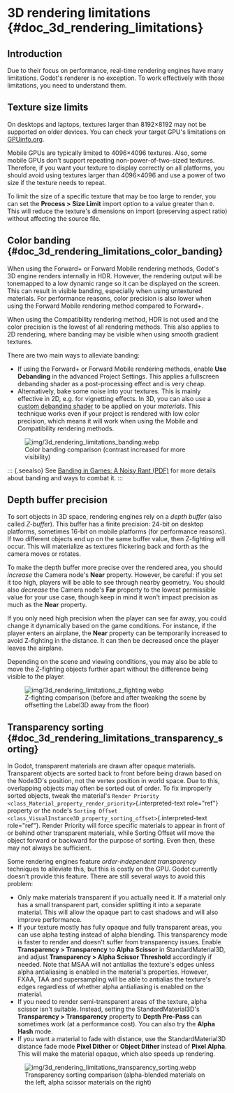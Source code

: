 # 3D rendering limitations {#doc_3d_rendering_limitations}

## Introduction

Due to their focus on performance, real-time rendering engines have many
limitations. Godot\'s renderer is no exception. To work effectively with
those limitations, you need to understand them.

## Texture size limits

On desktops and laptops, textures larger than 8192×8192 may not be
supported on older devices. You can check your target GPU\'s limitations
on [GPUinfo.org](https://www.gpuinfo.org/).

Mobile GPUs are typically limited to 4096×4096 textures. Also, some
mobile GPUs don\'t support repeating non-power-of-two-sized textures.
Therefore, if you want your texture to display correctly on all
platforms, you should avoid using textures larger than 4096×4096 and use
a power of two size if the texture needs to repeat.

To limit the size of a specific texture that may be too large to render,
you can set the **Process \> Size Limit** import option to a value
greater than `0`. This will reduce the texture\'s dimensions on import
(preserving aspect ratio) without affecting the source file.

## Color banding {#doc_3d_rendering_limitations_color_banding}

When using the Forward+ or Forward Mobile rendering methods, Godot\'s 3D
engine renders internally in HDR. However, the rendering output will be
tonemapped to a low dynamic range so it can be displayed on the screen.
This can result in visible banding, especially when using untextured
materials. For performance reasons, color precision is also lower when
using the Forward Mobile rendering method compared to Forward+.

When using the Compatibility rendering method, HDR is not used and the
color precision is the lowest of all rendering methods. This also
applies to 2D rendering, where banding may be visible when using smooth
gradient textures.

There are two main ways to alleviate banding:

- If using the Forward+ or Forward Mobile rendering methods, enable
  **Use Debanding** in the advanced Project Settings. This applies a
  fullscreen debanding shader as a post-processing effect and is very
  cheap.
- Alternatively, bake some noise into your textures. This is mainly
  effective in 2D, e.g. for vignetting effects. In 3D, you can also use
  a [custom debanding
  shader](https://github.com/fractilegames/godot-gles2-debanding-material)
  to be applied on your *materials*. This technique works even if your
  project is rendered with low color precision, which means it will work
  when using the Mobile and Compatibility rendering methods.

<figure class="align-center">
<img src="img/3d_rendering_limitations_banding.webp"
alt="img/3d_rendering_limitations_banding.webp" />
<figcaption>Color banding comparison (contrast increased for more
visibility)</figcaption>
</figure>

::: {.seealso}
See [Banding in Games: A Noisy Rant
(PDF)](https://loopit.dk/banding_in_games.pdf) for more details about
banding and ways to combat it.
:::

## Depth buffer precision

To sort objects in 3D space, rendering engines rely on a *depth buffer*
(also called *Z-buffer*). This buffer has a finite precision: 24-bit on
desktop platforms, sometimes 16-bit on mobile platforms (for performance
reasons). If two different objects end up on the same buffer value, then
Z-fighting will occur. This will materialize as textures flickering back
and forth as the camera moves or rotates.

To make the depth buffer more precise over the rendered area, you should
*increase* the Camera node\'s **Near** property. However, be careful: if
you set it too high, players will be able to see through nearby
geometry. You should also *decrease* the Camera node\'s **Far** property
to the lowest permissible value for your use case, though keep in mind
it won\'t impact precision as much as the **Near** property.

If you only need high precision when the player can see far away, you
could change it dynamically based on the game conditions. For instance,
if the player enters an airplane, the **Near** property can be
temporarily increased to avoid Z-fighting in the distance. It can then
be decreased once the player leaves the airplane.

Depending on the scene and viewing conditions, you may also be able to
move the Z-fighting objects further apart without the difference being
visible to the player.

<figure class="align-center">
<img src="img/3d_rendering_limitations_z_fighting.webp"
alt="img/3d_rendering_limitations_z_fighting.webp" />
<figcaption>Z-fighting comparison (before and after tweaking the scene
by offsetting the Label3D away from the floor)</figcaption>
</figure>

## Transparency sorting {#doc_3d_rendering_limitations_transparency_sorting}

In Godot, transparent materials are drawn after opaque materials.
Transparent objects are sorted back to front before being drawn based on
the Node3D\'s position, not the vertex position in world space. Due to
this, overlapping objects may often be sorted out of order. To fix
improperly sorted objects, tweak the material\'s
`Render Priority <class_Material_property_render_priority>`{.interpreted-text
role="ref"} property or the node\'s
`Sorting Offset <class_VisualInstance3D_property_sorting_offset>`{.interpreted-text
role="ref"}. Render Priority will force specific materials to appear in
front of or behind other transparent materials, while Sorting Offset
will move the object forward or backward for the purpose of sorting.
Even then, these may not always be sufficient.

Some rendering engines feature *order-independent transparency*
techniques to alleviate this, but this is costly on the GPU. Godot
currently doesn\'t provide this feature. There are still several ways to
avoid this problem:

- Only make materials transparent if you actually need it. If a material
  only has a small transparent part, consider splitting it into a
  separate material. This will allow the opaque part to cast shadows and
  will also improve performance.
- If your texture mostly has fully opaque and fully transparent areas,
  you can use alpha testing instead of alpha blending. This transparency
  mode is faster to render and doesn\'t suffer from transparency issues.
  Enable **Transparency \> Transparency** to **Alpha Scissor** in
  StandardMaterial3D, and adjust **Transparency \> Alpha Scissor
  Threshold** accordingly if needed. Note that MSAA will not antialias
  the texture\'s edges unless alpha antialiasing is enabled in the
  material\'s properties. However, FXAA, TAA and supersampling will be
  able to antialias the texture\'s edges regardless of whether alpha
  antialiasing is enabled on the material.
- If you need to render semi-transparent areas of the texture, alpha
  scissor isn\'t suitable. Instead, setting the StandardMaterial3D\'s
  **Transparency \> Transparency** property to **Depth Pre-Pass** can
  sometimes work (at a performance cost). You can also try the **Alpha
  Hash** mode.
- If you want a material to fade with distance, use the
  StandardMaterial3D distance fade mode **Pixel Dither** or **Object
  Dither** instead of **Pixel Alpha**. This will make the material
  opaque, which also speeds up rendering.

<figure class="align-center">
<img src="img/3d_rendering_limitations_transparency_sorting.webp"
alt="img/3d_rendering_limitations_transparency_sorting.webp" />
<figcaption>Transparency sorting comparison (alpha-blended materials on
the left, alpha scissor materials on the right)</figcaption>
</figure>
